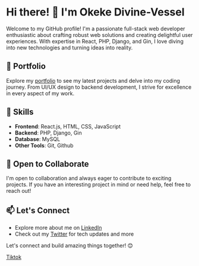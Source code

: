 # Hi there! 👋 I'm Okeke Divine-Vessel

Welcome to my GitHub profile! I'm a passionate full-stack web developer enthusiastic about crafting robust web solutions and creating delightful user experiences. With expertise in React, PHP, Django, and Gin, I love diving into new technologies and turning ideas into reality.

## 🚀 Portfolio
Explore my [portfolio](https://okekedivine.vercel.app/) to see my latest projects and delve into my coding journey. From UI/UX design to backend development, I strive for excellence in every aspect of my work.

## 🔧 Skills
- **Frontend**: React.js, HTML, CSS, JavaScript
- **Backend**: PHP, Django, Gin
- **Database**: MySQL
- **Other Tools**: Git, Github

## 🌱 Open to Collaborate
I'm open to collaboration and always eager to contribute to exciting projects. If you have an interesting project in mind or need help, feel free to reach out!

## 📫 Let's Connect
- Explore more about me on [LinkedIn](https://www.linkedin.com/in/okeke-divine-vessel/)
- Check out my [Twitter](https://twitter.com/divinho__) for tech updates and more

Let's connect and build amazing things together! 😊

[Tiktok](https://www.tiktok.com/@divinethescriptsorcerer)
<!--
**Okeke-Divine/Okeke-Divine** is a ✨ _special_ ✨ repository because its `README.md` (this file) appears on your GitHub profile.

Here are some ideas to get you started:

- 🔭 I’m currently working on ...
- 🌱 I’m currently learning ...
- 👯 I’m looking to collaborate on ...
- 🤔 I’m looking for help with ...
- 💬 Ask me about ...
- 📫 How to reach me: ...
- 😄 Pronouns: ...
- ⚡ Fun fact: ...
-->
